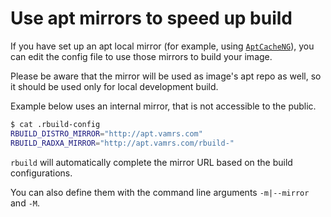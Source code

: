 # Use apt mirrors to speed up build

If you have set up an apt local mirror (for example, using [`AptCacheNG`](https://wiki.debian.org/AptCacherNg)), you can edit the config file to use those mirrors to build your image.

Please be aware that the mirror will be used as image's apt repo as well, so it should be used only for local development build.

Example below uses an internal mirror, that is not accessible to the public.

```bash
$ cat .rbuild-config 
RBUILD_DISTRO_MIRROR="http://apt.vamrs.com"
RBUILD_RADXA_MIRROR="http://apt.vamrs.com/rbuild-"
```

`rbuild` will automatically complete the mirror URL based on the build configurations.

You can also define them with the command line arguments `-m|--mirror` and `-M`.
